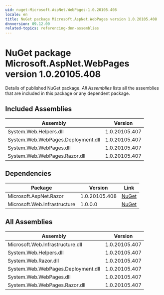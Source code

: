```yaml
---
uid: nuget-Microsoft.AspNet.WebPages-1.0.20105.408
locale: en
title: NuGet package Microsoft.AspNet.WebPages version 1.0.20105.408
dnnversion: 09.12.00
related-topics: referencing-dnn-assemblies
---
```


# NuGet package Microsoft.AspNet.WebPages version 1.0.20105.408
Details of published NuGet package.
*All Assemblies* lists all the assemblies that are included in this package or any dependent package.

## Included Assemblies

|Assembly|Version|
|---|---|
|System.Web.Helpers.dll|1.0.20105.407|
|System.Web.WebPages.Deployment.dll|1.0.20105.407|
|System.Web.WebPages.dll|1.0.20105.407|
|System.Web.WebPages.Razor.dll|1.0.20105.407|

## Dependencies

|Package|Version|Link|
|---|---|---|
|Microsoft.AspNet.Razor|1.0.20105.408|[NuGet](https://www.nuget.org/packages/Microsoft.AspNet.Razor/1.0.20105.408)|
|Microsoft.Web.Infrastructure|1.0.0.0|[NuGet](https://www.nuget.org/packages/Microsoft.Web.Infrastructure/1.0.0.0)|

## All Assemblies

|Assembly|Version|
|---|---|
|Microsoft.Web.Infrastructure.dll|1.0.20105.407|
|System.Web.Helpers.dll|1.0.20105.407|
|System.Web.Razor.dll|1.0.20105.407|
|System.Web.WebPages.Deployment.dll|1.0.20105.407|
|System.Web.WebPages.dll|1.0.20105.407|
|System.Web.WebPages.Razor.dll|1.0.20105.407|

